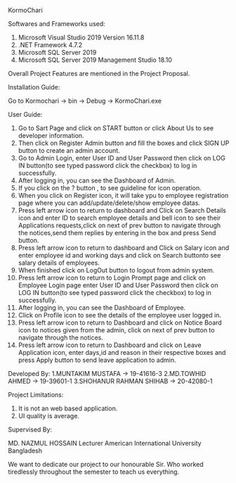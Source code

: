 KormoChari 

Softwares and Frameworks used:

1. Microsoft Visual Studio 2019 Version 16.11.8
2. .NET Framework 4.7.2
3. Microsoft SQL Server 2019
4. Microsoft SQL Server 2019 Management Studio 18.10

Overall Project Features are mentioned in the Project Proposal.

Installation Guide:

Go to Kormochari -> bin -> Debug -> KormoChari.exe

User Guide:

1. Go to Sart Page and click on START button or click About Us to see developer information.
2. Then click on Register Admin button and fill the boxes and click SIGN UP button to create an admin account.
2. Go to Admin Login, enter User ID and User Password then click on LOG IN button(to see typed password click the checkbox) to log in successfully.
3. After logging in, you can see the Dashboard of Admin.
4. If you click on the ? button , to see guideline for icon operation.
5. When you click on Register icon, it will take ypu to employee registration page where you can add/update/delete/show employee datas.
6. Press left arrow icon to return to dashboard and Click on Search Details icon and enter ID to search employee details and bell icon to see their Applications requests,click on next of prev button to navigate through the notices,send them replies by entering in the box and press Send button.
7. Press left arrow icon to return to dashboard and Click on Salary icon and enter employee id and working days and click on Search buttonto see salary details of employees.
8. When finished click on LogOut button to logout from admin system.
9. Press left arrow icon to return to Login Prompt page and click on Employee Login page enter User ID and User Password then click on LOG IN button(to see typed password click the checkbox) to log in successfully.
10. After logging in, you can see the Dashboard of Employee.
11. Click on Profile icon to see the details of the employee user logged in.
12. Press left arrow icon to return to Dashboard and click on Notice Board icon to notices given from the admin, click on next of prev button to navigate through the notices.
13. Press left arrow icon to return to Dashboard and click on Leave Application icon, enter days,id and reason in their respective boxes and press Apply button to send leave application to admin.

Developed By:
1.MUNTAKIM MUSTAFA -> 19-41616-3
2.MD.TOWHID AHMED -> 19-39601-1
3.SHOHANUR RAHMAN SHIHAB -> 20-42080-1

Project Limitations:

1. It is not an web based application. 
2. UI quality is average.

Supervised By:

MD. NAZMUL HOSSAIN
Lecturer 
American International University Bangladesh

We want to dedicate our project to our honourable Sir. Who worked tiredlessly throughout the semester to teach us everything.
